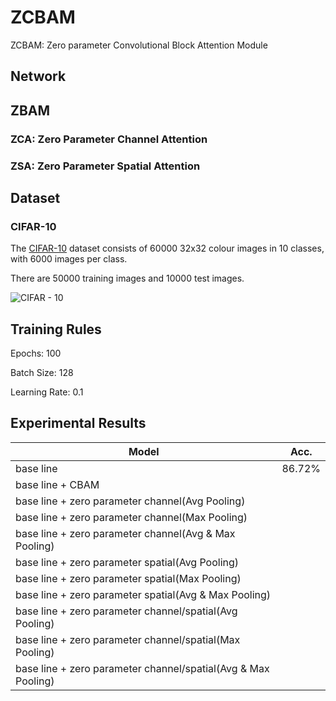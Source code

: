 # ZCBAM
ZCBAM: Zero parameter Convolutional Block Attention Module



## Network


## ZBAM

### ZCA: Zero Parameter Channel Attention

### ZSA: Zero Parameter Spatial Attention

## Dataset

### CIFAR-10
The [CIFAR-10](https://www.cs.toronto.edu/~kriz/cifar.html) dataset consists of 60000 32x32 colour images in 10 classes, with 6000 images per class. 

There are 50000 training images and 10000 test images.

![CIFAR - 10](https://user-images.githubusercontent.com/35001605/61969431-77aae100-b015-11e9-901e-e20740b523b9.PNG)


## Training Rules

Epochs: 100

Batch Size: 128

Learning Rate: 0.1

## Experimental Results

| Model             | Acc.        |
| ----------------- | ----------- |
| base line              | 86.72%      |
| base line + CBAM           |   |
| base line + zero parameter channel(Avg Pooling)       |     |
| base line + zero parameter channel(Max Pooling)       |    |
| base line + zero parameter channel(Avg & Max Pooling)       |   |
| base line + zero parameter spatial(Avg Pooling)       |       |
| base line + zero parameter spatial(Max Pooling)       |       |
 base line + zero parameter spatial(Avg & Max Pooling)       |      |
| base line + zero parameter channel/spatial(Avg Pooling)         |  |
| base line + zero parameter channel/spatial(Max Pooling)       | |
| base line + zero parameter channel/spatial(Avg & Max Pooling)         ||
